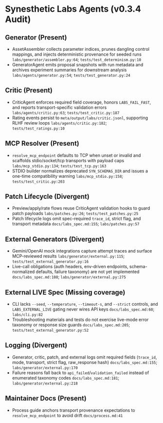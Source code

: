 # Synesthetic Labs Agents (v0.3.4 Audit)

## Generator (Present)
- AssetAssembler collects parameter indices, prunes dangling control mappings, and injects deterministic provenance for seeded runs `labs/generator/assembler.py:64`; `tests/test_determinism.py:10`
- GeneratorAgent emits proposal snapshots with run metadata and archives experiment summaries for downstream analysis `labs/agents/generator.py:54`; `tests/test_generator.py:24`

## Critic (Present)
- CriticAgent enforces required field coverage, honors `LABS_FAIL_FAST`, and reports transport-specific validation errors `labs/agents/critic.py:63`; `tests/test_critic.py:187`
- Rating events persist to `meta/output/labs/critic.jsonl`, supporting RLHF review loops `labs/agents/critic.py:182`; `tests/test_ratings.py:10`

## MCP Resolver (Present)
- `resolve_mcp_endpoint` defaults to TCP when unset or invalid and scaffolds stdio/socket/tcp transports with payload caps `labs/mcp_stdio.py:134`; `tests/test_tcp.py:163`
- STDIO builder normalizes deprecated `SYN_SCHEMAS_DIR` and issues a one-time compatibility warning `labs/mcp_stdio.py:158`; `tests/test_critic.py:203`

## Patch Lifecycle (Divergent)
- Preview/apply/rate flows reuse CriticAgent validation hooks to guard patch payloads `labs/patches.py:26`; `tests/test_patches.py:25`
- Patch lifecycle logs omit spec-required `trace_id`, strict flag, and transport metadata `docs/labs_spec.md:155`; `labs/patches.py:57`

## External Generators (Divergent)
- Gemini/OpenAI mock integrations capture attempt traces and surface MCP-reviewed results `labs/generator/external.py:115`; `tests/test_external_generator.py:16`
- Live-call obligations (auth headers, env-driven endpoints, schema-normalized defaults, failure taxonomy) are not yet implemented `docs/labs_spec.md:108`; `labs/generator/external.py:275`

## External LIVE Spec (Missing coverage)
- CLI lacks `--seed`, `--temperature`, `--timeout-s`, and `--strict` controls, and `LABS_EXTERNAL_LIVE` gating never wires API keys `docs/labs_spec.md:60`; `labs/cli.py:82`
- Troubleshooting materials and tests do not exercise live-mode error taxonomy or response size guards `docs/labs_spec.md:205`; `tests/test_external_generator.py:52`

## Logging (Divergent)
- Generator, critic, patch, and external logs omit required fields (`trace_id`, mode, transport, strict flag, raw_response hash) `docs/labs_spec.md:155`; `labs/generator/external.py:170`
- Failure reasons fall back to `api_failed`/`validation_failed` instead of enumerated taxonomy codes `docs/labs_spec.md:181`; `labs/generator/external.py:218`

## Maintainer Docs (Present)
- Process guide anchors transport provenance expectations to `resolve_mcp_endpoint` to avoid drift `docs/process.md:41`
